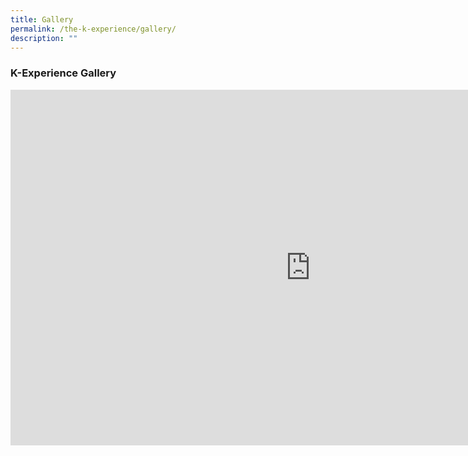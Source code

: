 ```yaml
---
title: Gallery
permalink: /the-k-experience/gallery/
description: ""
---
```

<h3>K-Experience Gallery</h3>
<iframe src="https://docs.google.com/presentation/d/e/2PACX-1vTZjSQpo-911PA4eixg3RHgM6CaTo04i2PevohuSEH_N4y4wybsSFNt-BAeV8QSNWet-d-DYZxMOhAA/embed?start=false&amp;loop=true&amp;delayms=2000" frameborder="0" width="960" height="569" allowfullscreen="true"></iframe>